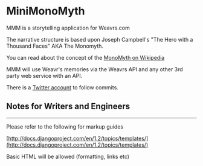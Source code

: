 # MiniMonoMyth #

MMM is a storytelling application for Weavrs.com

The narrative structure is based upon Joseph Campbell's "The Hero with a Thousand Faces" AKA The Monomyth.

You can read about the concept of the [MonoMyth on Wikipedia](http://en.wikipedia.org/wiki/Monomyth/)

MMM will use Weavr's memories via the Weavrs API and any other 3rd party web service with an API.

There is a [Twitter account](http://twitter.com/mmm_git/) to follow commits.



## Notes for Writers and Engineers ##
---

Please refer to the following for markup guides

[http://docs.djangoproject.com/en/1.2/topics/templates/](http://docs.djangoproject.com/en/1.2/topics/templates/)

Basic HTML will be allowed (formatting, links etc)
